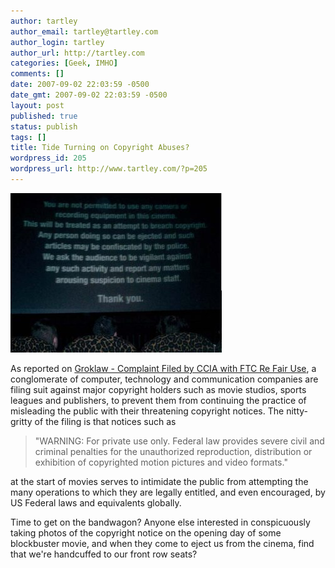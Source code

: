 ```yaml
---
author: tartley
author_email: tartley@tartley.com
author_login: tartley
author_url: http://tartley.com
categories: [Geek, IMHO]
comments: []
date: 2007-09-02 22:03:59 -0500
date_gmt: 2007-09-02 22:03:59 -0500
layout: post
published: true
status: publish
tags: []
title: Tide Turning on Copyright Abuses?
wordpress_id: 205
wordpress_url: http://www.tartley.com/?p=205
---
```


![movie copyright warning](/assets/2007/09/movie-copyright-warning.jpg)

As reported on [Groklaw - Complaint Filed by CCIA with FTC Re
Fair Use](http://www.groklaw.net/article.php?story=20070831145639691), a
conglomerate of computer, technology and communication companies are
filing suit against major copyright holders such as movie studios,
sports leagues and publishers, to prevent them from continuing the
practice of misleading the public with their threatening copyright
notices. The nitty-gritty of the filing is that notices such as

> "WARNING: For private use only. Federal law provides severe civil and
> criminal penalties for the unauthorized reproduction, distribution or
> exhibition of copyrighted motion pictures and video formats."

at the start of movies serves to intimidate the public from attempting
the many operations to which they are legally entitled, and even
encouraged, by US Federal laws and equivalents globally.

Time to get on the bandwagon? Anyone else interested in conspicuously
taking photos of the copyright notice on the opening day of some
blockbuster movie, and when they come to eject us from the cinema, find
that we're handcuffed to our front row seats?
